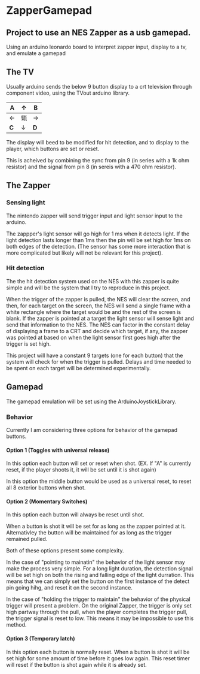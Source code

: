 # ZapperGamepad

Project to use an NES Zapper as a usb gamepad.
--

Using an arduino leonardo board to interpret zapper input, display to a tv, and emulate a gamepad

## The TV

Usually arduino sends the below 9 button display to a crt television through component video, using the TVout arduino library.

|A       |&#8593;  |B        |
|--------|---------|---------|
|&#8592; |&#99999; |&#8594;  |
|**C**   |&#8595;  |**D**    |

The display will beed to be modified for hit detection, and to display to the player, which buttons are set or reset.

This is acheived by combining the sync from pin 9 (in series with a 1k ohm resistor) and the signal from pin 8 (in sereis with a 470 ohm resistor).

## The Zapper

### Sensing light
The nintendo zapper will send trigger input and light sensor input to the arduino.

The zappper's light sensor will go high for 1 ms when it detects light. If the light detection lasts longer than 1ms then the pin will be set high for 1ms on both edges of the detection.
(The sensor has some more interaction that is more complicated but likely will not be relevant for this project).

### Hit detection

The the hit detection system used on the NES with this zapper is quite simple and will be the system that I try to reproduce in this project.

When the trigger of the zapper is pulled, the NES will clear the screen, and then, for each target on the screen, the NES will send a single frame with a white rectangle where the target would be and the rest of the screen is blank. If the zapper is pointed at a target the light sensor will sense light and send that information to the NES. The NES can factor in the constant delay of displaying a frame to a CRT and decide which target, if any, the zapper was pointed at based on when the light sensor first goes high after the trigger is set high.

This project will have a constant 9 targets (one for each button) that the system will check for when the trigger is pulled. Delays and time needed to be spent on each target will be determined experimentally.

## Gamepad

The gamepad emulation will be set using the ArduinoJoystickLibrary.

### Behavior

Currently I am considering three options for behavior of the gamepad buttons.

#### Option 1 (Toggles with universal release)

In this option each button will set or reset when shot. (EX. If "A" is currently reset, if the player shoots it, it will be set until it is shot again)

In this option the middle button would be used as a universal reset, to reset all 8 exterior buttons when shot.

#### Option 2 (Momentary Switches)

In this option each button will always be reset until shot.

When a button is shot it will be set for as long as the zapper pointed at it.
Alternativley the button will be maintained for as long as the trigger remained pulled.

Both of these options present some complexity.

In the case of "pointing to mainatin" the behavior of the light sensor may make the process very simple. For a long light duration, the detection signal will be set high on both the rising and falling edge of the light durration. This means that we can simply set the button on the first instance of the detect pin going hihg, and reset it on the second instance.

In the case of "holding the trigger to maintain" the behavior of the physical trigger will present a problem. On the original Zapper, the trigger is only set high partway through the pull, when the player completes the trigger pull, the trigger signal is reset to low. This means it may be impossible to use this method.


#### Option 3 (Temporary latch)

In this option each button is normally reset. When a button is shot it will be set high for some amount of time before it goes low again.
This reset timer will reset if the button is shot again while it is already set.
